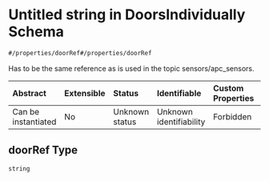 # Untitled string in DoorsIndividually Schema

```txt
#/properties/doorRef#/properties/doorRef
```

Has to be the same reference as is used in the topic sensors/apc_sensors.

| Abstract            | Extensible | Status         | Identifiable            | Custom Properties | Additional Properties | Access Restrictions | Defined In                                                                                                     |
| :------------------ | :--------- | :------------- | :---------------------- | :---------------- | :-------------------- | :------------------ | :------------------------------------------------------------------------------------------------------------- |
| Can be instantiated | No         | Unknown status | Unknown identifiability | Forbidden         | Allowed               | none                | [doors-individually.json*](../../schema/proprietary-extensions/doors-individually.json "open original schema") |

## doorRef Type

`string`

